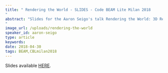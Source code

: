 ```yaml
---
title: " Rendering the World - SLIDES - Code BEAM Lite Milan 2018
"
abstract: "Slides for the Aaron Seigo's talk Rendering the World: 3D Reconstruction at Global Scale On the BEAM - Code BEAM Lite Milan 2018
"
image_url: /uploads/rendering-the-world
speaker_id: aaron-seigo
type: article
keywords: 
date: 2018-04-30
tags: BEAM,CBLmilan2018
---
```

Slides available <a href="/uploads/media/default/0001/01/b7627b5410ec98a483ad0ea7230552283257d113.pdf" target="_blank">HERE</a>.
